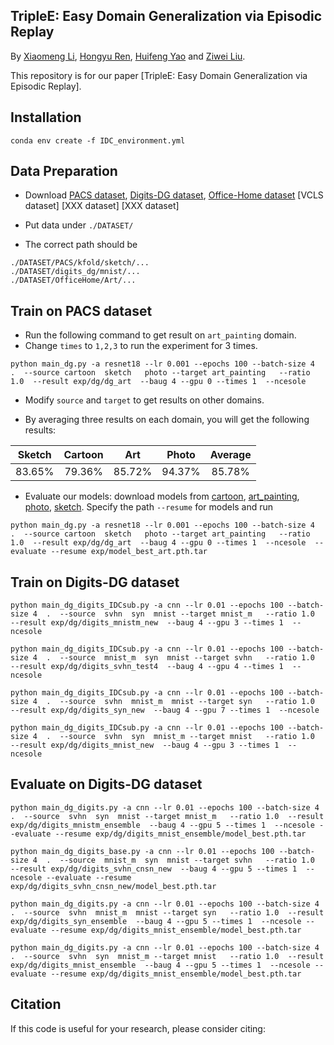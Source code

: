 ## TripleE: Easy Domain Generalization via Episodic Replay

By [Xiaomeng Li](https://xmengli.github.io/), [Hongyu Ren](http://hyren.me/), [Huifeng Yao](https://scholar.google.com/citations?hl=en&user=hzNA39EAAAAJ) and [Ziwei Liu](https://liuziwei7.github.io/).

This repository is for our paper [TripleE: Easy Domain Generalization via Episodic Replay]. 

<!-- <br/>
<p align="center">
  <img src="figure/framework.png">
</p>
 -->

## Installation

```
conda env create -f IDC_environment.yml
```


## Data Preparation
* Download [PACS dataset](https://drive.google.com/drive/folders/1SKvzI8bCqW9bcoNLNCrTGbg7gBSw97qO), 
[Digits-DG dataset](https://drive.google.com/uc?id=15V7EsHfCcfbKgsDmzQKj_DfXt_XYp_P7), 
[Office-Home dataset](https://drive.google.com/file/d/0B81rNlvomiwed0V1YUxQdC1uOTg/view?resourcekey=0-2SNWq0CDAuWOBRRBL7ZZsw)
[VCLS dataset]
[XXX dataset]
[XXX dataset]


* Put data under `./DATASET/`
* The correct path should be 
```
./DATASET/PACS/kfold/sketch/...
./DATASET/digits_dg/mnist/...
./DATASET/OfficeHome/Art/...  
```


## Train on PACS dataset
* Run the following command to get result on `art_painting` domain. 
* Change `times` to `1,2,3` to run the experiment for 3 times. 
```
python main_dg.py -a resnet18 --lr 0.001 --epochs 100 --batch-size 4  .  --source cartoon  sketch   photo --target art_painting   --ratio 1.0  --result exp/dg/dg_art  --baug 4 --gpu 0 --times 1  --ncesole
```
* Modify `source` and `target` to get results on other domains. 

* By averaging three results on each domain, you will get the following results: 

| Sketch    | Cartoon   | Art    |  Photo  | Average 
| ---------- | :-----------:  | :-----------: | :-----------: | :-----------:
| 83.65%    | 79.36%   | 85.72%     | 94.37% | 85.78% 

* Evaluate our models: download models from [cartoon](https://gohkust-my.sharepoint.com/:u:/g/personal/eexmli_ust_hk/EQUZU9JnCV5Hje30gTN29BkBNDiFYmBQXbDa1F2Gypn59g?e=j56u9G), [art_painting](https://gohkust-my.sharepoint.com/:u:/g/personal/eexmli_ust_hk/EXgBELtc0VFNpgDQnMeufxEB_EkAfTbF5-pvzQrSEfcNbA?e=CnRCKG), [photo](https://gohkust-my.sharepoint.com/:u:/g/personal/eexmli_ust_hk/Ef-B6X98bBNPtH3v2qKLVo0BKE7GlyNSkaWM0T91abOoLg?e=5o8fbG), [sketch](https://gohkust-my.sharepoint.com/:u:/g/personal/eexmli_ust_hk/ETlPaYXHTUdFkc82wkrL5y4BUs7Oom8exsrg-clk0zuyRg?e=ZvvDQU). 
Specify the path `--resume` for models and run 
```
python main_dg.py -a resnet18 --lr 0.001 --epochs 100 --batch-size 4  .  --source cartoon  sketch   photo --target art_painting   --ratio 1.0  --result exp/dg/dg_art  --baug 4 --gpu 0 --times 1  --ncesole  --evaluate --resume exp/model_best_art.pth.tar 
```


## Train on Digits-DG dataset
```
python main_dg_digits_IDCsub.py -a cnn --lr 0.01 --epochs 100 --batch-size 4  .  --source  svhn  syn  mnist --target mnist_m   --ratio 1.0  --result exp/dg/digits_mnistm_new  --baug 4 --gpu 3 --times 1  --ncesole

python main_dg_digits_IDCsub.py -a cnn --lr 0.01 --epochs 100 --batch-size 4  .  --source  mnist_m  syn  mnist --target svhn   --ratio 1.0  --result exp/dg/digits_svhn_test4  --baug 4 --gpu 4 --times 1  --ncesole

python main_dg_digits_IDCsub.py -a cnn --lr 0.01 --epochs 100 --batch-size 4  .  --source  svhn  mnist_m  mnist --target syn   --ratio 1.0  --result exp/dg/digits_syn_new  --baug 4 --gpu 7 --times 1  --ncesole

python main_dg_digits_IDCsub.py -a cnn --lr 0.01 --epochs 100 --batch-size 4  .  --source  svhn  syn  mnist_m --target mnist   --ratio 1.0  --result exp/dg/digits_mnist_new  --baug 4 --gpu 3 --times 1  --ncesole
```

## Evaluate on Digits-DG dataset
```
python main_dg_digits.py -a cnn --lr 0.01 --epochs 100 --batch-size 4  .  --source  svhn  syn  mnist --target mnist_m   --ratio 1.0  --result exp/dg/digits_mnistm_ensemble  --baug 4 --gpu 5 --times 1  --ncesole --evaluate --resume exp/dg/digits_mnist_ensemble/model_best.pth.tar

python main_dg_digits_base.py -a cnn --lr 0.01 --epochs 100 --batch-size 4  .  --source  mnist_m  syn  mnist --target svhn   --ratio 1.0  --result exp/dg/digits_svhn_cnsn_new  --baug 4 --gpu 5 --times 1  --ncesole --evaluate --resume exp/dg/digits_svhn_cnsn_new/model_best.pth.tar

python main_dg_digits.py -a cnn --lr 0.01 --epochs 100 --batch-size 4  .  --source  svhn  mnist_m  mnist --target syn   --ratio 1.0  --result exp/dg/digits_syn_ensemble  --baug 4 --gpu 5 --times 1  --ncesole --evaluate --resume exp/dg/digits_mnist_ensemble/model_best.pth.tar

python main_dg_digits.py -a cnn --lr 0.01 --epochs 100 --batch-size 4  .  --source  svhn  syn  mnist_m --target mnist   --ratio 1.0  --result exp/dg/digits_mnist_ensemble  --baug 4 --gpu 5 --times 1  --ncesole --evaluate --resume exp/dg/digits_mnist_ensemble/model_best.pth.tar
```



## Citation

If this code is useful for your research, please consider citing:

<!-- 
  ```shell
@article{li2020self,
  title={Self-supervised Feature Learning via Exploiting Multi-modal Data for Retinal Disease Diagnosis},
  author={Li, Xiaomeng and Jia, Mengyu and Islam, Md Tauhidul and Yu, Lequan and Xing, Lei},
  journal={IEEE Transactions on Medical Imaging},
  year={2020},
  publisher={IEEE}
}

  ``` -->